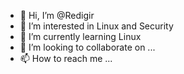 - 👋 Hi, I’m @Redigir
- 👀 I’m interested in Linux and Security
- 🌱 I’m currently learning Linux
- 💞️ I’m looking to collaborate on ...
- 📫 How to reach me ...

<!---
Redigir/Redigir is a ✨ special ✨ repository because its `README.md` (this file) appears on your GitHub profile.
You can click the Preview link to take a look at your changes.
--->
